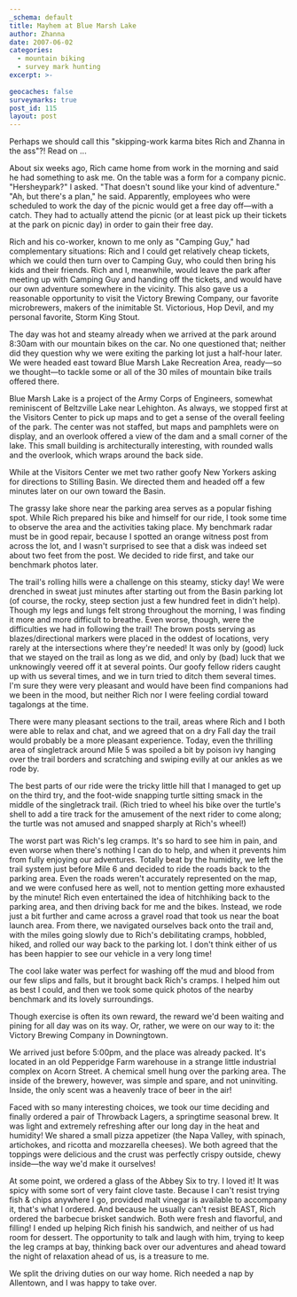 ```yaml
---
_schema: default
title: Mayhem at Blue Marsh Lake
author: Zhanna
date: 2007-06-02
categories:
  - mountain biking
  - survey mark hunting
excerpt: >- 
  
geocaches: false
surveymarks: true
post_id: 115
layout: post                       
---
```


Perhaps we should call this "skipping-work karma bites Rich and Zhanna in the ass"?!  Read on ...

About six weeks ago, Rich came home from work in the morning and said he had something to ask me.  On the table was a form for a company picnic.  "Hersheypark?"  I asked.  "That doesn't sound like your kind of adventure."  "Ah, but there's a plan," he said.  Apparently, employees who were scheduled to work the day of the picnic would get a free day off—with a catch.  They had to actually attend the picnic (or at least pick up their tickets at the park on picnic day) in order to gain their free day.

Rich and his co-worker, known to me only as "Camping Guy," had complementary situations: Rich and I could get relatively cheap tickets, which we could then turn over to Camping Guy, who could then bring his kids and their friends.  Rich and I, meanwhile, would leave the park after meeting up with Camping Guy and handing off the tickets, and would have our own adventure somewhere in the vicinity.  This also gave us a reasonable opportunity to visit the Victory Brewing Company, our favorite microbrewers, makers of the inimitable St. Victorious, Hop Devil, and my personal favorite, Storm King Stout.

The day was hot and steamy already when we arrived at the park around 8:30am with our mountain bikes on the car.  No one questioned that; neither did they question why we were exiting the parking lot just a half-hour later.  We were headed east toward Blue Marsh Lake Recreation Area, ready—so we thought—to tackle some or all of the 30 miles of mountain bike trails offered there.

Blue Marsh Lake is a project of the Army Corps of Engineers, somewhat reminiscent of Beltzville Lake near Lehighton.  As always, we stopped first at the Visitors Center to pick up maps and to get a sense of the overall feeling of the park.  The center was not staffed, but maps and pamphlets were on display, and an overlook offered a view of the dam and a small corner of the lake.   This small building is architecturally interesting, with rounded walls and the overlook, which wraps around the back side.  

While at the Visitors Center we met two rather goofy New Yorkers asking for directions to Stilling Basin.  We directed them and headed off a few minutes later on our own toward the Basin.  

The grassy lake shore near the parking area serves as a popular fishing spot.  While Rich prepared his bike and himself for our ride, I took some time to observe the area and the activities taking place. My benchmark radar must be in good repair, because I spotted an orange witness post from across the lot, and I wasn't surprised to see that a disk was indeed set about two feet from the post.  We decided to ride first, and take our benchmark photos later.

The trail's rolling hills were a challenge on this steamy, sticky day!  We were drenched in sweat just minutes after starting out from the Basin parking lot (of course, the rocky, steep section just a few hundred feet in didn't help).  Though my legs and lungs felt strong throughout the morning, I was finding it more and more difficult to breathe.  Even worse, though, were the difficulties we had in following the trail!  The brown posts serving as blazes/directional markers were placed in the oddest of locations, very rarely at the intersections where they're needed!  It was only by (good) luck that we stayed on the trail as long as we did, and only by (bad) luck that we unknowingly veered off it at several points.  Our goofy fellow riders caught up with us several times, and we in turn tried to ditch them several times.  I'm sure they were very pleasant and would have been find companions had we been in the mood, but neither Rich nor I were feeling cordial toward tagalongs at the time.

There were many pleasant sections to the trail, areas where Rich and I both were able to relax and chat, and we agreed that on a dry Fall day the trail would probably be a more pleasant experience.  Today, even the thrilling area of singletrack around Mile 5 was spoiled a bit by poison ivy hanging over the trail borders and scratching and swiping evilly at our ankles as we rode by.  

The best parts of our ride were the tricky little hill that I managed to get up on the third try, and the foot-wide snapping turtle sitting smack in the middle of the singletrack trail.  (Rich tried to wheel his bike over the turtle's shell to add a tire track for the amusement of the next rider to come along; the turtle was not amused and snapped sharply at Rich's wheel!)

The worst part was Rich's leg cramps.  It's so hard to see him in pain, and even worse when there's nothing I can do to help, and when it prevents him from fully enjoying our adventures.  Totally beat by the humidity, we left the trail system just before Mile 6 and decided to ride the roads back to the parking area.  Even the roads weren't accurately represented on the map, and we were confused here as well, not to mention getting more exhausted by the minute!  Rich even entertained the idea of hitchhiking back to the parking area, and then driving back for me and the bikes.  Instead, we rode just a bit further and came across a gravel road that took us near the boat launch area.  From there, we navigated ourselves back onto the trail and, with the miles going slowly due to Rich's debilitating cramps, hobbled, hiked, and rolled our way back to the parking lot.  I don't think either of us has been happier to see our vehicle in a very long time!

The cool lake water was perfect for washing off the mud and blood from our few slips and falls, but it brought back Rich's cramps.  I helped him out as best I could, and then we took some quick photos of the nearby benchmark and its lovely surroundings.

Though exercise is often its own reward, the reward we'd been waiting and pining for all day was on its way.  Or, rather, we were on our way to it: the Victory Brewing Company in Downingtown.  

We arrived just before 5:00pm, and the place was already packed.  It's located in an old Pepperidge Farm warehouse in a strange little industrial complex on Acorn Street.  A chemical smell hung over the parking area.  The inside of the brewery, however, was simple and spare, and not uninviting.  Inside, the only scent was a heavenly trace of beer in the air!

Faced with so many interesting choices, we took our time deciding and finally ordered a pair of Throwback Lagers, a springtime seasonal brew.  It was light and extremely refreshing after our long day in the heat and humidity!  We shared a small pizza appetizer (the Napa Valley, with spinach, artichokes, and ricotta and mozzarella cheeses).  We both agreed that the toppings were delicious and the crust was perfectly crispy outside, chewy inside—the way we'd make it ourselves!  

At some point, we ordered a glass of the Abbey Six to try.  I loved it!  It was spicy with some sort of very faint clove taste.  Because I can't resist trying fish & chips anywhere I go, provided malt vinegar is available to accompany it, that's what I ordered.  And because he usually can't resist BEAST, Rich ordered the barbecue brisket sandwich.  Both were fresh and flavorful, and filling!  I ended up helping Rich finish his sandwich, and neither of us had room for dessert.  The opportunity to talk and laugh with him, trying to keep the leg cramps at bay, thinking back over our adventures and ahead toward the night of relaxation ahead of us, is a treasure to me.

We split the driving duties on our way home.  Rich needed a nap by Allentown, and I was happy to take over.  

